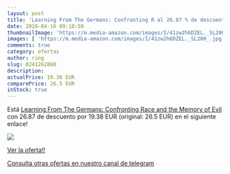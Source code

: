 ```yaml
---
layout: post
title: 'Learning From The Germans: Confronting R al 26.87 % de descuento'
date: 2020-04-16 09:10:59
thumbnailImage: 'https://m.media-amazon.com/images/I/41zw2h6DZEL._SL200_.jpg'
images: [ 'https://m.media-amazon.com/images/I/41zw2h6DZEL._SL200_.jpg' ]
comments: true
category: ofertas
author: ring
slug: 0241262860
description:
actualPrice: 19.38 EUR
comparePrice: 26.5 EUR
inStock: true
---
```


Está [Learning From The Germans: Confronting Race and the Memory of Evil](https://www.amazon.es/dp/0241262860/?tag=redken-21) con 26.87 de descuento por 19.38 EUR (original: 26.5 EUR) en el siguiente enlace!

[![](https://m.media-amazon.com/images/I/41zw2h6DZEL._SL200_.jpg)](https://www.amazon.es/dp/0241262860/?tag=redken-21)

[Ver la oferta!!](https://www.amazon.es/dp/0241262860/?tag=redken-21)

[Consulta otras ofertas en nuestro canal de telegram](https://t.me/s/ofertas25)
